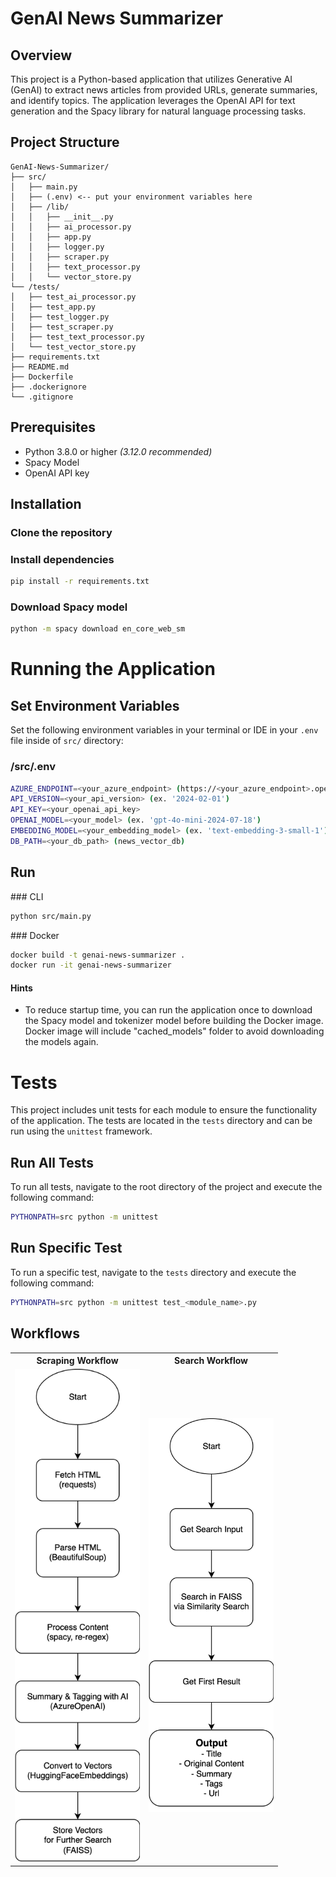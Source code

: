 # GenAI News Summarizer

## Overview

This project is a Python-based application that utilizes Generative AI (GenAI) to extract news articles from provided URLs, generate summaries, and identify topics. The application leverages the OpenAI API for text generation and the Spacy library for natural language processing tasks.

## Project Structure

```
GenAI-News-Summarizer/
├── src/
│   ├── main.py
│   ├── (.env) <-- put your environment variables here
│   ├── /lib/
│   │   ├── __init__.py
│   │   ├── ai_processor.py
│   │   ├── app.py
│   │   ├── logger.py
│   │   ├── scraper.py
│   │   ├── text_processor.py
│   │   └── vector_store.py
└── /tests/
│   ├── test_ai_processor.py
│   ├── test_app.py
│   ├── test_logger.py
│   ├── test_scraper.py
│   ├── test_text_processor.py
│   └── test_vector_store.py
├── requirements.txt
├── README.md
├── Dockerfile
├── .dockerignore
└── .gitignore
```

## Prerequisites

- Python 3.8.0 or higher _(3.12.0 recommended)_
- Spacy Model
- OpenAI API key

## Installation

### Clone the repository

### Install dependencies

```bash
pip install -r requirements.txt
```

### Download Spacy model

```bash
python -m spacy download en_core_web_sm
```

# Running the Application

## Set Environment Variables

Set the following environment variables in your terminal or IDE in your `.env` file inside of `src/` directory:

### /src/.env

```bash
AZURE_ENDPOINT=<your_azure_endpoint> (https://<your_azure_endpoint>.openai.azure.com/)
API_VERSION=<your_api_version> (ex. '2024-02-01')
API_KEY=<your_openai_api_key>
OPENAI_MODEL=<your_model> (ex. 'gpt-4o-mini-2024-07-18')
EMBEDDING_MODEL=<your_embedding_model> (ex. 'text-embedding-3-small-1')
DB_PATH=<your_db_path> (news_vector_db)
```

## Run

### CLI

```bash
python src/main.py
```

### Docker

```bash
docker build -t genai-news-summarizer .
docker run -it genai-news-summarizer
```

#### Hints

- To reduce startup time, you can run the application once to download the Spacy model and tokenizer model before building the Docker image. Docker image will include "cached_models" folder to avoid downloading the models again.

# Tests

This project includes unit tests for each module to ensure the functionality of the application. The tests are located in the `tests` directory and can be run using the `unittest` framework.

## Run All Tests

To run all tests, navigate to the root directory of the project and execute the following command:

```bash
PYTHONPATH=src python -m unittest
```

## Run Specific Test

To run a specific test, navigate to the `tests` directory and execute the following command:

```bash
PYTHONPATH=src python -m unittest test_<module_name>.py
```

## Workflows

<table align="center">
    <tr>
        <th align="center">Scraping Workflow</th>
        <th align="center">Search Workflow</th>
    </tr>
    <tr>
        <td align="center">
        <img src="images/scraping-workflow.svg" alt="Scraping Workflow" width="200">
        </td>
        <td align="center">
        <img src="images/search-workflow.svg" alt="Search Workflow" width="200">
        </td>
    </tr>
</table>
